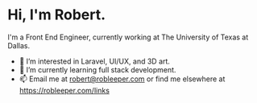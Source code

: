 # Hi, I'm Robert.
I'm a Front End Engineer, currently working at The University of Texas at Dallas.

- 👀 I’m interested in Laravel, UI/UX, and 3D art.
- 🌱 I’m currently learning full stack development.
- 📫 Email me at robert@robleeper.com or find me elsewhere at https://robleeper.com/links

<!---
robleeper/robleeper is a ✨ special ✨ repository because its `README.md` (this file) appears on your GitHub profile.
You can click the Preview link to take a look at your changes.
--->
